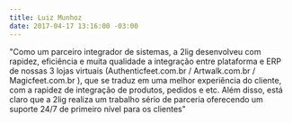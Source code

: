 ```yaml
---
title: Luiz Munhoz
date: 2017-04-17 13:16:00 -03:00
---
```


"Como um parceiro integrador de sistemas, a 2lig desenvolveu com rapidez, eficiência e muita qualidade a integração entre plataforma e ERP de nossas 3 lojas virtuais (Authenticfeet.com.br / Artwalk.com.br / Magicfeet.com.br ), que se traduz em uma melhor experiência do cliente, com a rapidez de integração de produtos, pedidos e etc. Além disso, está claro que a 2lig realiza um trabalho sério de parceria oferecendo um suporte 24/7 de primeiro nível para os clientes"